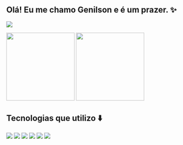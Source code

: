 ## Olá! Eu me chamo Genilson e é um prazer. ✨

<a href="https://www.linkedin.com/in/genilson-alves-ferreira-da-silva-3800921a4/"><img src="https://img.shields.io/badge/LinkedIn-0077B5?style=for-the-badge&logo=linkedin&logoColor=white"></a>

<div>
  <img src="https://github-readme-stats.vercel.app/api?username=genilson-alves&theme=radical&show_icons=true&locale=pt-br" height=180>
  <img src="https://github-readme-stats.vercel.app/api/top-langs/?username=genilson-alves&theme=radical&locale=pt-br" height=180>
</div>

## Tecnologias que utilizo ⬇️

<div>
  <img src="https://img.shields.io/badge/react-%2320232a.svg?style=for-the-badge&logo=react&logoColor=%2361DAFB">
  <img src="https://img.shields.io/badge/JavaScript-F7DF1E?style=for-the-badge&logo=javascript&logoColor=black">
  <img src="https://img.shields.io/badge/CSS-239120?&style=for-the-badge&logo=css3&logoColor=white">
  <img src="https://img.shields.io/badge/HTML5-E34F26?style=for-the-badge&logo=html5&logoColor=white">
  <img src="https://img.shields.io/badge/Bootstrap-563D7C?style=for-the-badge&logo=bootstrap&logoColor=white">
  <img src="https://img.shields.io/badge/Python-14354C?style=for-the-badge&logo=python&logoColor=white">
</div>


